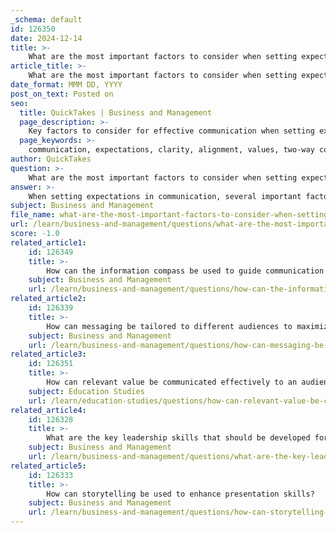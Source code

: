 ```yaml
---
_schema: default
id: 126350
date: 2024-12-14
title: >-
    What are the most important factors to consider when setting expectations in communication?
article_title: >-
    What are the most important factors to consider when setting expectations in communication?
date_format: MMM DD, YYYY
post_on_text: Posted on
seo:
  title: QuickTakes | Business and Management
  page_description: >-
    Key factors to consider for effective communication when setting expectations, including clarity, alignment with values, two-way dialogue, and regular check-ins.
  page_keywords: >-
    communication, expectations, clarity, alignment, values, two-way communication, feedback, contingencies, regular check-ins, documentation, flexibility, accountability, performance, goals
author: QuickTakes
question: >-
    What are the most important factors to consider when setting expectations in communication?
answer: >-
    When setting expectations in communication, several important factors should be considered to ensure clarity and effectiveness. Here are the key elements to keep in mind:\n\n1. **Clarity of Expectations**: Clearly define what is expected from the individuals or teams involved. This includes being specific about tasks, deadlines, and desired outcomes. If expectations are vague, it can lead to misunderstandings and decreased performance.\n\n2. **Alignment with Values**: Ensure that the expectations align with the core values of the organization and the individuals involved. This alignment fosters a sense of purpose and commitment, making it more likely that team members will strive to meet the expectations set for them.\n\n3. **Two-Way Communication**: Setting expectations should be a collaborative process. Encourage feedback and questions from team members to ensure that they fully understand what is being communicated. This two-way dialogue helps to clarify any uncertainties and reinforces mutual respect.\n\n4. **Consideration of Contingencies**: Account for potential obstacles and delays when setting expectations. Recognizing that unforeseen challenges may arise allows for more realistic goal-setting and helps to manage stress and frustration when issues occur.\n\n5. **Regular Check-Ins**: After expectations are set, it is important to hold regular one-on-one meetings or team check-ins to discuss progress and address any challenges. This ongoing communication helps to keep everyone aligned and accountable.\n\n6. **Documentation**: Documenting expectations can serve as a reference point for both parties. Written expectations can help prevent misunderstandings and provide a clear framework for accountability.\n\n7. **Flexibility**: Be prepared to adjust expectations as circumstances change. Flexibility in communication allows for adaptation to new information or changes in the work environment, which can enhance overall effectiveness.\n\nBy considering these factors, leaders can set clear and achievable expectations that enhance communication, foster accountability, and improve overall performance within their teams.
subject: Business and Management
file_name: what-are-the-most-important-factors-to-consider-when-setting-expectations-in-communication.md
url: /learn/business-and-management/questions/what-are-the-most-important-factors-to-consider-when-setting-expectations-in-communication
score: -1.0
related_article1:
    id: 126349
    title: >-
        How can the information compass be used to guide communication strategies?
    subject: Business and Management
    url: /learn/business-and-management/questions/how-can-the-information-compass-be-used-to-guide-communication-strategies
related_article2:
    id: 126339
    title: >-
        How can messaging be tailored to different audiences to maximize influence?
    subject: Business and Management
    url: /learn/business-and-management/questions/how-can-messaging-be-tailored-to-different-audiences-to-maximize-influence
related_article3:
    id: 126351
    title: >-
        How can relevant value be communicated effectively to an audience?
    subject: Education Studies
    url: /learn/education-studies/questions/how-can-relevant-value-be-communicated-effectively-to-an-audience
related_article4:
    id: 126328
    title: >-
        What are the key leadership skills that should be developed for effective organizational growth?
    subject: Business and Management
    url: /learn/business-and-management/questions/what-are-the-key-leadership-skills-that-should-be-developed-for-effective-organizational-growth
related_article5:
    id: 126333
    title: >-
        How can storytelling be used to enhance presentation skills?
    subject: Business and Management
    url: /learn/business-and-management/questions/how-can-storytelling-be-used-to-enhance-presentation-skills
---
```


&nbsp;